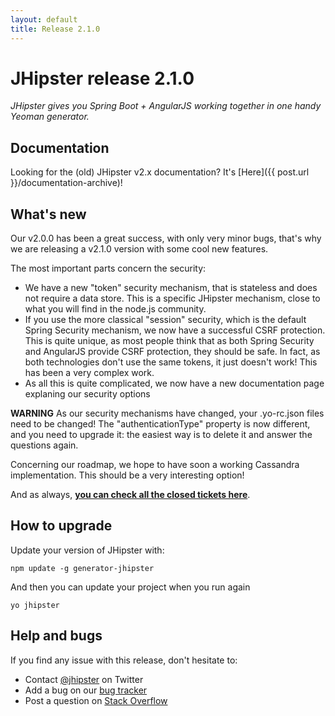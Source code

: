 ```yaml
---
layout: default
title: Release 2.1.0
---
```


JHipster release 2.1.0
==================

*JHipster gives you Spring Boot + AngularJS working together in one handy Yeoman generator.*

Documentation
----------

Looking for the (old) JHipster v2.x documentation? It's [Here]({{ post.url }}/documentation-archive)!

What's new
----------

Our v2.0.0 has been a great success, with only very minor bugs, that's why we are releasing a v2.1.0 version with some cool new features.

The most important parts concern the security:

- We have a new "token" security mechanism, that is stateless and does not require a data store. This is a specific JHipster mechanism, close to what you will find in the node.js community.
- If you use the more classical "session" security, which is the default Spring Security mechanism, we now have a successful CSRF protection. This is quite unique, as most people think that as both Spring Security and AngularJS provide CSRF protection, they should be safe. In fact, as both technologies don't use the same tokens, it just doesn't work! This has been a very complex work.
- As all this is quite complicated, we now have a new documentation page explaning our security options

__WARNING__ As our security mechanisms have changed, your .yo-rc.json files need to be changed! The "authenticationType" property is now different, and you need to upgrade it: the easiest way is to delete it and answer the questions again.

Concerning our roadmap, we hope to have soon a working Cassandra implementation. This should be a very interesting option!

And as always, __[you can check all the closed tickets here](https://github.com/jhipster/generator-jhipster/issues?q=milestone%3A2.1.0+is%3Aclosed)__.

How to upgrade
------------

Update your version of JHipster with:

```
npm update -g generator-jhipster
```

And then you can update your project when you run again

```
yo jhipster
```

Help and bugs
--------------

If you find any issue with this release, don't hesitate to:

- Contact [@jhipster](https://twitter.com/jhipster) on Twitter
- Add a bug on our [bug tracker](https://github.com/jhipster/generator-jhipster/issues?state=open)
- Post a question on [Stack Overflow](http://stackoverflow.com/tags/jhipster/info)
